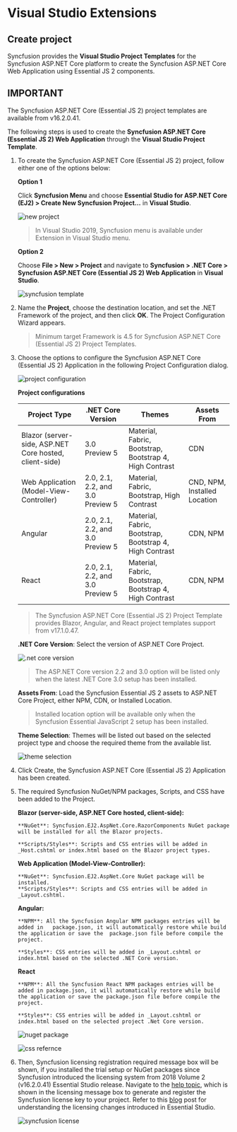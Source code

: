 # Visual Studio Extensions

## Create project

Syncfusion provides the **Visual Studio Project Templates** for the Syncfusion ASP.NET Core platform to create the Syncfusion ASP.NET Core Web Application using Essential JS 2 components.

## IMPORTANT

The Syncfusion ASP.NET Core (Essential JS 2) project templates are available from v16.2.0.41.

The following steps is used to create the **Syncfusion ASP.NET Core (Essential JS 2) Web Application** through the **Visual Studio Project Template**.

1. To create the Syncfusion ASP.NET Core (Essential JS 2) project, follow either one of the options below:

    **Option 1**

    Click **Syncfusion Menu** and choose **Essential Studio for ASP.NET Core (EJ2) > Create New Syncfusion Project…** in **Visual Studio**.

    ![new project](../images/new-project.png)

    > In Visual Studio 2019, Syncfusion menu is available under Extension in Visual Studio menu.

    **Option 2**

    Choose **File > New > Project** and navigate to **Syncfusion > .NET Core > Syncfusion ASP.NET Core (Essential JS 2) Web Application** in **Visual Studio**.

    ![syncfusion template](../images/syncfusion-template.png)

2. Name the **Project**, choose the destination location, and set the .NET Framework of the project, and then click **OK**. The Project Configuration Wizard appears.

    > Minimum target Framework is 4.5 for Syncfusion ASP.NET Core (Essential JS 2) Project Templates.

3. Choose the options to configure the Syncfusion ASP.NET Core (Essential JS 2) Application in the following Project Configuration dialog.

    ![project configuration](../images/project-configuration.png)

    **Project configurations**

    | <b>Project Type</b> | <b>.NET Core Version</b> | <b>Themes</b> | <b>Assets From</b> |
    |---------------------|--------------------------|---------------|--------------------|
    | Blazor (server-side, ASP.NET Core hosted, client-side) | 3.0 Preview 5 | Material, Fabric, Bootstrap, Bootstrap 4, High Contrast | CDN |
    | Web Application (Model-View-Controller) | 2.0, 2.1, 2.2, and 3.0 Preview 5 | Material, Fabric, Bootstrap, High Contrast | CND, NPM, Installed Location |
    | Angular | 2.0, 2.1, 2.2, and 3.0 Preview 5 | Material, Fabric, Bootstrap, Bootstrap 4, High Contrast | CDN, NPM |
    | React | 2.0, 2.1, 2.2, and 3.0 Preview 5 | Material, Fabric, Bootstrap, Bootstrap 4, High Contrast | CDN, NPM |

    > The Syncfusion ASP.NET Core (Essential JS 2) Project Template provides Blazor, Angular, and React project templates support from v17.1.0.47.

    **.NET Core Version**: Select the version of ASP.NET Core Project.

    ![.net core version](../images/net-core-version.png)

    > The ASP.NET Core version 2.2 and 3.0 option will be listed only when the latest .NET Core 3.0 setup has been installed.

    **Assets From**: Load the Syncfusion Essential JS 2 assets to ASP.NET Core Project, either NPM, CDN, or Installed Location.

    > Installed location option will be available only when the Syncfusion Essential JavaScript 2 setup has been installed.

    **Theme Selection**: Themes will be listed out based on the selected project type and choose the required theme from the available list.

    ![theme selection](../images/themes.png)

4. Click Create, the Syncfusion ASP.NET Core (Essential JS 2) Application has been created.

5. The required Syncfusion NuGet/NPM packages, Scripts, and CSS have been added to the Project.

    **Blazor (server-side, ASP.NET Core hosted, client-side):**

       **NuGet**: Syncfusion.EJ2.AspNet.Core.RazorComponents NuGet package will be installed for all the Blazor projects.

       **Scripts/Styles**: Scripts and CSS entries will be added in _Host.cshtml or index.html based on the Blazor project types.

    **Web Application (Model-View-Controller):**

       **NuGet**: Syncfusion.EJ2.AspNet.Core NuGet package will be installed.
       **Scripts/Styles**: Scripts and CSS entries will be added in _Layout.cshtml.

    **Angular:**

       **NPM**: All the Syncfusion Angular NPM packages entries will be added in   package.json, it will automatically restore while build the application or save the  package.json file before compile the project.

       **Styles**: CSS entries will be added in _Layout.cshtml or index.html based on the selected .NET Core version.
    **React**

       **NPM**: All the Syncfusion React NPM packages entries will be added in package.json, it will automatically restore while build the application or save the package.json file before compile the project.

       **Styles**: CSS entries will be added in _Layout.cshtml or index.html based on the selected project .Net Core version.

    ![nuget package](../images/nuget-packges.png)

    ![css refernce](../images/project-structure.png)

6. Then, Syncfusion licensing registration required message box will be shown, if you installed the trial setup or NuGet packages since Syncfusion introduced the licensing system from 2018 Volume 2 (v16.2.0.41) Essential Studio release. Navigate to the [help topic](https://help.syncfusion.com/common/essential-studio/licensing/license-key#how-to-generate-syncfusion-license-key), which is shown in the licensing message box to generate and register the Syncfusion license key to your project. Refer to this [blog](https://blog.syncfusion.com/post/whats-new-in-2018-volume-2-licensing-changes-in-the-1620x-version-of-essential-studio.aspx) post for understanding the licensing changes introduced in Essential Studio.

    ![syncfusion license](../images/syncfusion-license.png)
